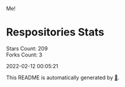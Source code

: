 Me!

# Respositories Stats
Stars Count: 209  
Forks Count: 3

2022-02-12 00:05:21  

This README is automatically generated by [🐰](https://github.com/rnitta/rnitta).

